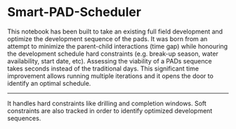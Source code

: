 # Smart-PAD-Scheduler

This notebook has been built to take an existing full field development and optimize the development sequence of the pads. It was born from an attempt to minimize the parent-child interactions (time gap) while honouring the development schedule hard constraints (e.g. break-up season, water availability, start date, etc). Assessing the viability of a PADs sequence takes seconds instead of the traditional days. This significant time improvement allows running multiple iterations and it opens the door to identify an optimal schedule.

---

It handles hard constraints like drilling and completion windows. Soft constraints are also tracked in order to identify optimized development sequences. 

